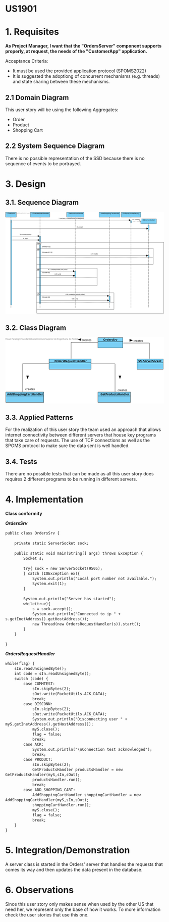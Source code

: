 US1901
=======================================

# 1. Requisites

**As Project Manager, I want that the "OrdersServer" component supports properly, at request, the needs of the "CustomerApp" application.**

Acceptance Criteria:

- It must be used the provided application protocol (SPOMS2022)
- It is suggested the adoptiong of concurrent mechanisms (e.g. threads) and state sharing between these mechanisms.

## 2.1 Domain Diagram

This user story will be using the following Aggregates:

- Order
- Product
- Shopping Cart

## 2.2 System Sequence Diagram

There is no possible representation of the SSD because there is no sequence of events to be portrayed.

# 3. Design

## 3.1. Sequence Diagram

![US1901 - SD](US1901-SD.svg)

## 3.2. Class Diagram

![US1901 - CD](US1901-CD.svg)

## 3.3. Applied Patterns

For the realization of this user story the team used an approach that allows internet connectivity between different servers that house key programs that take care of requests.
The use of TCP connections as well as the SPOMS protocol to make sure the data sent is well handled.

## 3.4. Tests

There are no possible tests that can be made as all this user story does requires 2 different programs to be running in different servers.

# 4. Implementation

**Class conformity**

***OrdersSrv***

    public class OrdersSrv {

        private static ServerSocket sock;
    
        public static void main(String[] args) throws Exception {
            Socket s;
    
            try{ sock = new ServerSocket(9505);
            } catch (IOException ex){
                System.out.println("Local port number not available.");
                System.exit(1);
            }
    
            System.out.println("Server has started");
            while(true){
                s = sock.accept();
                System.out.println("Connected to ip " + s.getInetAddress().getHostAddress());
                new Thread(new OrdersRequestHandler(s)).start();
            }
        }
    
    }

***OrdersRequestHandler***

    while(flag) {
        sIn.readUnsignedByte();
        int code = sIn.readUnsignedByte();
        switch (code) {
            case COMMTEST:
                sIn.skipBytes(2);
                sOut.write(PacketUtils.ACK_DATA);
                break;
            case DISCONN:
                sIn.skipBytes(2);
                sOut.write(PacketUtils.ACK_DATA);
                System.out.println("Disconnecting user " + myS.getInetAddress().getHostAddress());
                myS.close();
                flag = false;
                break;
            case ACK:
                System.out.println("\nConnection test acknowledged");
                break;
            case PRODUCT:
                sIn.skipBytes(2);
                GetProductsHandler productsHandler = new GetProductsHandler(myS,sIn,sOut);
                productsHandler.run();
                break;
            case ADD_SHOPPING_CART:
                AddShoppingCartHandler shoppingCartHandler = new AddShoppingCartHandler(myS,sIn,sOut);
                shoppingCartHandler.run();
                myS.close();
                flag = false;
                break;
        }
    }

# 5. Integration/Demonstration

A server class is started in the Orders' server that handles the requests that comes its way and then updates the data present in the database.

# 6. Observations

Since this user story only makes sense when used by the other US that need her, we represent only the base of how it works.
To more information check the user stories that use this one.